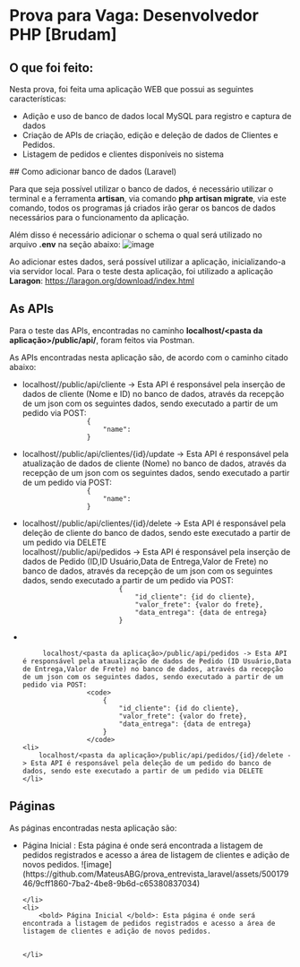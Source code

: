 # Prova para Vaga: Desenvolvedor PHP [Brudam]

## O que foi feito:
Nesta prova, foi feita uma aplicação WEB que possui as seguintes características:
<ul>
    <li>
        Adição e uso de banco de dados local MySQL para registro e captura de dados
    </li>
    <li>
        Criação de APIs de criação, edição e deleção de dados de Clientes e Pedidos.
    </li>
    <li>
        Listagem de pedidos e clientes disponíveis no sistema
    </li>
</ul>
## Como adicionar banco de dados (Laravel)

Para que seja possível utilizar o banco de dados, é necessário utilizar o terminal e a ferramenta **artisan**, via comando **php artisan migrate**, via este comando, todos os programas já criados irão gerar os bancos de dados necessários para o funcionamento da aplicação.

Além disso é necessário adicionar o schema o qual será utilizado no arquivo **.env** na seção abaixo:
![image](https://github.com/MateusABG/prova_entrevista_laravel/assets/50017946/f71df8ec-2228-4e16-be13-6a3d3cda390a)

Ao adicionar estes dados, será possível utilizar a aplicação, inicializando-a via servidor local. 
Para o teste desta aplicação, foi utilizado a aplicação **Laragon**: https://laragon.org/download/index.html  

## As APIs
Para o teste das APIs, encontradas no caminho **localhost/<pasta da aplicação>/public/api/<caminho da api>**, foram feitos via Postman.

As APIs encontradas nesta aplicação são, de acordo com o caminho citado abaixo:
<ul>
    <li>
        localhost/<pasta da aplicação>/public/api/cliente -> Esta API é responsável pela inserção de dados de cliente (Nome e ID) no banco de dados, através da recepção de um json com os seguintes dados, sendo executado a partir de um pedido via POST:
            <code>
                {
                    "name":<Nome aqui>
                }
            </code>
    </li>
    <li>
        localhost/<pasta da aplicação>/public/api/clientes/{id}/update -> Esta API é responsável pela atualização de dados de cliente (Nome) no banco de dados, através da recepção de um json com os seguintes dados, sendo executado a partir de um pedido via POST:
            <code>
                {
                    "name":<Nome aqui>
                }
            </code>
    </li>
    <li>
        localhost/<pasta da aplicação>/public/api/clientes/{id}/delete -> Esta API é responsável pela deleção de cliente do banco de dados, sendo este executado a partir de um pedido via DELETE
    </li>
         localhost/<pasta da aplicação>/public/api/pedidos -> Esta API é responsável pela inserção de dados de Pedido (ID,ID Usuário,Data de Entrega,Valor de Frete) no banco de dados, através da recepção de um json com os seguintes dados, sendo executado a partir de um pedido via POST:
                    <code>
                        {
                            "id_cliente": {id do cliente},
                            "valor_frete": {valor do frete},
                            "data_entrega": {data de entrega}
                        }
                    </code>
    <li>
    </li>
    
         localhost/<pasta da aplicação>/public/api/pedidos -> Esta API é responsável pela ataualização de dados de Pedido (ID Usuário,Data de Entrega,Valor de Frete) no banco de dados, através da recepção de um json com os seguintes dados, sendo executado a partir de um pedido via POST:
                    <code>
                        {
                            "id_cliente": {id do cliente},
                            "valor_frete": {valor do frete},
                            "data_entrega": {data de entrega}
                        }
                    </code>
    <li>
        localhost/<pasta da aplicação>/public/api/pedidos/{id}/delete -> Esta API é responsável pela deleção de um pedido do banco de dados, sendo este executado a partir de um pedido via DELETE
    </li>

</ul>

## Páginas
As páginas encontradas nesta aplicação são:

<ul>
    <li>
        <bold> Página Inicial </bold>: Esta página é onde será encontrada a listagem de pedidos registrados e acesso a área de listagem de clientes e adição de novos pedidos.
        ![image](https://github.com/MateusABG/prova_entrevista_laravel/assets/50017946/9cff1860-7ba2-4be8-9b6d-c65380837034)

    </li>
    <li>
        <bold> Página Inicial </bold>: Esta página é onde será encontrada a listagem de pedidos registrados e acesso a área de listagem de clientes e adição de novos pedidos.
        

    </li>
</ul>
